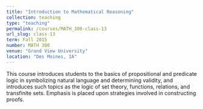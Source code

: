 ```yaml
---
title: "Introduction to Mathematical Reasoning"
collection: teaching
type: "teaching"
permalink: /courses/MATH_300-class-13
url_slug: class-13
term: Fall 2015
number: MATH 300
venue: "Grand View University"
location: "Des Moines, IA"
---
```


This course introduces students to the basics of propositional and predicate logic in symbolizing natural language and determining validity, and introduces such topics as the logic of set theory, functions, relations, and transfinite sets. Emphasis is placed upon strategies involved in constructing proofs.
